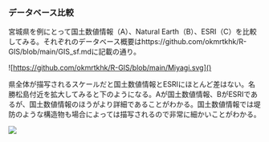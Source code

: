 ### データベース比較

宮城県を例にとって国土数値情報（A）、Natural Earth（B）、ESRI（C）を比較してみる。それぞれのデータベース概要はhttps://github.com/okmrtkhk/R-GIS/blob/main/GIS_sf.mdに記載の通り。

![https://github.com/okmrtkhk/R-GIS/blob/main/Miyagi.svg]()

県全体が描写されるスケールだと国土数値情報とESRIにほとんど差はない。名勝松島付近を拡大してみると下のようになる。Aが国土数値情報、BがESRIであるが、国土数値情報のほうがより詳細であることがわかる。国土数値情報では堤防のような構造物も場合によっては描写されるので非常に細かいことがわかる。

![](https://github.com/okmrtkhk/R-GIS/blob/main/Miyagi2.svg)